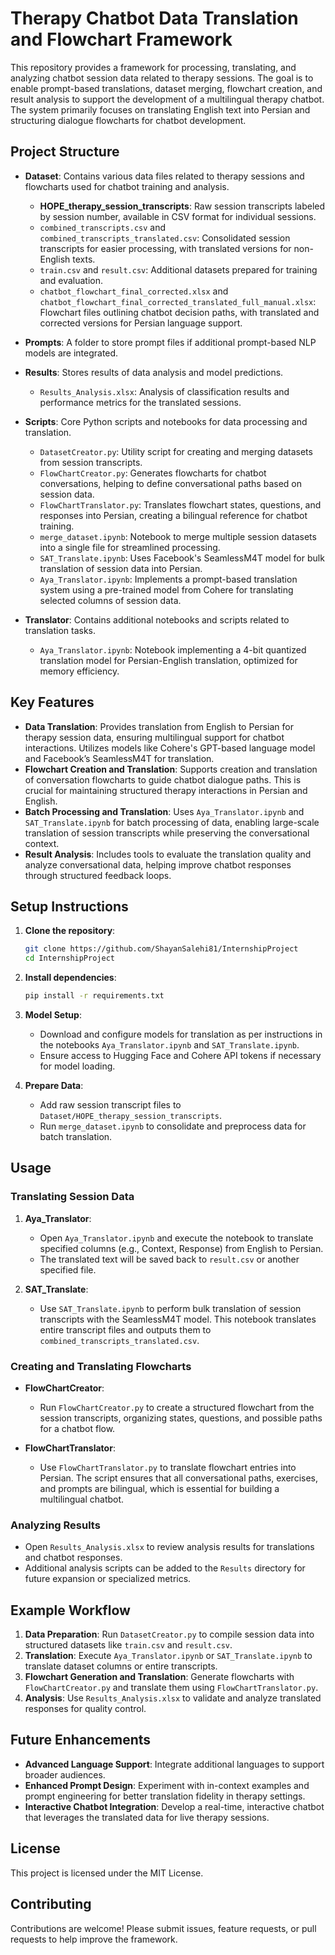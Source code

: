 # Therapy Chatbot Data Translation and Flowchart Framework

This repository provides a framework for processing, translating, and analyzing chatbot session data related to therapy sessions. The goal is to enable prompt-based translations, dataset merging, flowchart creation, and result analysis to support the development of a multilingual therapy chatbot. The system primarily focuses on translating English text into Persian and structuring dialogue flowcharts for chatbot development.

## Project Structure

- **Dataset**: Contains various data files related to therapy sessions and flowcharts used for chatbot training and analysis.
  - **HOPE_therapy_session_transcripts**: Raw session transcripts labeled by session number, available in CSV format for individual sessions.
  - `combined_transcripts.csv` and `combined_transcripts_translated.csv`: Consolidated session transcripts for easier processing, with translated versions for non-English texts.
  - `train.csv` and `result.csv`: Additional datasets prepared for training and evaluation.
  - `chatbot_flowchart_final_corrected.xlsx` and `chatbot_flowchart_final_corrected_translated_full_manual.xlsx`: Flowchart files outlining chatbot decision paths, with translated and corrected versions for Persian language support.

- **Prompts**: A folder to store prompt files if additional prompt-based NLP models are integrated.

- **Results**: Stores results of data analysis and model predictions.
  - `Results_Analysis.xlsx`: Analysis of classification results and performance metrics for the translated sessions.

- **Scripts**: Core Python scripts and notebooks for data processing and translation.
  - `DatasetCreator.py`: Utility script for creating and merging datasets from session transcripts.
  - `FlowChartCreator.py`: Generates flowcharts for chatbot conversations, helping to define conversational paths based on session data.
  - `FlowChartTranslator.py`: Translates flowchart states, questions, and responses into Persian, creating a bilingual reference for chatbot training.
  - `merge_dataset.ipynb`: Notebook to merge multiple session datasets into a single file for streamlined processing.
  - `SAT_Translate.ipynb`: Uses Facebook's SeamlessM4T model for bulk translation of session data into Persian.
  - `Aya_Translator.ipynb`: Implements a prompt-based translation system using a pre-trained model from Cohere for translating selected columns of session data.

- **Translator**: Contains additional notebooks and scripts related to translation tasks.
  - `Aya_Translator.ipynb`: Notebook implementing a 4-bit quantized translation model for Persian-English translation, optimized for memory efficiency.

## Key Features

- **Data Translation**: Provides translation from English to Persian for therapy session data, ensuring multilingual support for chatbot interactions. Utilizes models like Cohere's GPT-based language model and Facebook’s SeamlessM4T for translation.
- **Flowchart Creation and Translation**: Supports creation and translation of conversation flowcharts to guide chatbot dialogue paths. This is crucial for maintaining structured therapy interactions in Persian and English.
- **Batch Processing and Translation**: Uses `Aya_Translator.ipynb` and `SAT_Translate.ipynb` for batch processing of data, enabling large-scale translation of session transcripts while preserving the conversational context.
- **Result Analysis**: Includes tools to evaluate the translation quality and analyze conversational data, helping improve chatbot responses through structured feedback loops.

## Setup Instructions

1. **Clone the repository**:

   ```bash
   git clone https://github.com/ShayanSalehi81/InternshipProject
   cd InternshipProject
   ```

2. **Install dependencies**:

   ```bash
   pip install -r requirements.txt
   ```

3. **Model Setup**:
   - Download and configure models for translation as per instructions in the notebooks `Aya_Translator.ipynb` and `SAT_Translate.ipynb`.
   - Ensure access to Hugging Face and Cohere API tokens if necessary for model loading.

4. **Prepare Data**:
   - Add raw session transcript files to `Dataset/HOPE_therapy_session_transcripts`.
   - Run `merge_dataset.ipynb` to consolidate and preprocess data for batch translation.

## Usage

### Translating Session Data

1. **Aya_Translator**: 
   - Open `Aya_Translator.ipynb` and execute the notebook to translate specified columns (e.g., Context, Response) from English to Persian.
   - The translated text will be saved back to `result.csv` or another specified file.

2. **SAT_Translate**:
   - Use `SAT_Translate.ipynb` to perform bulk translation of session transcripts with the SeamlessM4T model. This notebook translates entire transcript files and outputs them to `combined_transcripts_translated.csv`.

### Creating and Translating Flowcharts

- **FlowChartCreator**:
  - Run `FlowChartCreator.py` to create a structured flowchart from the session transcripts, organizing states, questions, and possible paths for a chatbot flow.
  
- **FlowChartTranslator**:
  - Use `FlowChartTranslator.py` to translate flowchart entries into Persian. The script ensures that all conversational paths, exercises, and prompts are bilingual, which is essential for building a multilingual chatbot.

### Analyzing Results

- Open `Results_Analysis.xlsx` to review analysis results for translations and chatbot responses.
- Additional analysis scripts can be added to the `Results` directory for future expansion or specialized metrics.

## Example Workflow

1. **Data Preparation**: Run `DatasetCreator.py` to compile session data into structured datasets like `train.csv` and `result.csv`.
2. **Translation**: Execute `Aya_Translator.ipynb` or `SAT_Translate.ipynb` to translate dataset columns or entire transcripts.
3. **Flowchart Generation and Translation**: Generate flowcharts with `FlowChartCreator.py` and translate them using `FlowChartTranslator.py`.
4. **Analysis**: Use `Results_Analysis.xlsx` to validate and analyze translated responses for quality control.

## Future Enhancements

- **Advanced Language Support**: Integrate additional languages to support broader audiences.
- **Enhanced Prompt Design**: Experiment with in-context examples and prompt engineering for better translation fidelity in therapy settings.
- **Interactive Chatbot Integration**: Develop a real-time, interactive chatbot that leverages the translated data for live therapy sessions.

## License

This project is licensed under the MIT License.

## Contributing

Contributions are welcome! Please submit issues, feature requests, or pull requests to help improve the framework.
